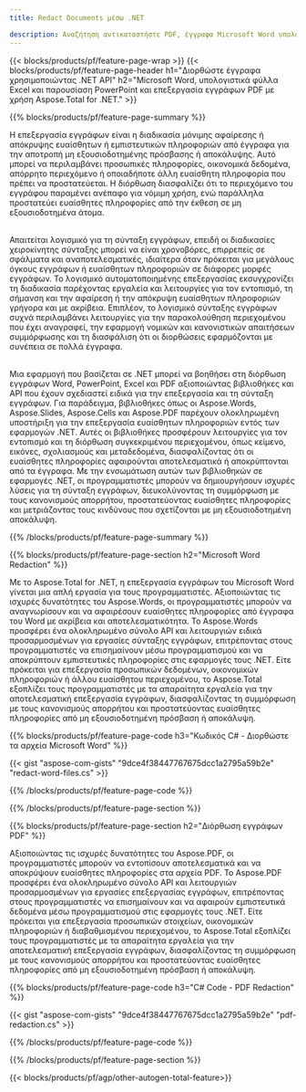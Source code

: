 ```yaml
---
title: Redact Documents μέσω .NET 

description: Αναζήτηση αντικαταστήστε PDF, έγγραφα Microsoft Word υπολογιστικά φύλλα Excel και δεδομένα παρουσιάσεων PowerPoint μέσω της εφαρμογής .NET. Αναγράφεται ο κωδικός C#
---
```


{{< blocks/products/pf/feature-page-wrap >}}
{{< blocks/products/pf/feature-page-header h1="Διορθώστε έγγραφα χρησιμοποιώντας .NET API" h2="Microsoft Word, υπολογιστικά φύλλα Excel και παρουσίαση PowerPoint και επεξεργασία εγγράφων PDF με χρήση Aspose.Total for .NET." >}}

{{% blocks/products/pf/feature-page-summary %}}

Η επεξεργασία εγγράφων είναι η διαδικασία μόνιμης αφαίρεσης ή απόκρυψης ευαίσθητων ή εμπιστευτικών πληροφοριών από έγγραφα για την αποτροπή μη εξουσιοδοτημένης πρόσβασης ή αποκάλυψης. Αυτό μπορεί να περιλαμβάνει προσωπικές πληροφορίες, οικονομικά δεδομένα, απόρρητο περιεχόμενο ή οποιαδήποτε άλλη ευαίσθητη πληροφορία που πρέπει να προστατεύεται. Η διόρθωση διασφαλίζει ότι το περιεχόμενο του εγγράφου παραμένει ανέπαφο για νόμιμη χρήση, ενώ παράλληλα προστατεύει ευαίσθητες πληροφορίες από την έκθεση σε μη εξουσιοδοτημένα άτομα. <br /><br />

Απαιτείται λογισμικό για τη σύνταξη εγγράφων, επειδή οι διαδικασίες χειροκίνητης σύνταξης μπορεί να είναι χρονοβόρες, επιρρεπείς σε σφάλματα και αναποτελεσματικές, ιδιαίτερα όταν πρόκειται για μεγάλους όγκους εγγράφων ή ευαίσθητων πληροφοριών σε διάφορες μορφές εγγράφων. Το λογισμικό αυτοματοποιημένης επεξεργασίας εκσυγχρονίζει τη διαδικασία παρέχοντας εργαλεία και λειτουργίες για τον εντοπισμό, τη σήμανση και την αφαίρεση ή την απόκρυψη ευαίσθητων πληροφοριών γρήγορα και με ακρίβεια. Επιπλέον, το λογισμικό σύνταξης εγγράφων συχνά περιλαμβάνει λειτουργίες για την παρακολούθηση περιεχομένου που έχει αναγραφεί, την εφαρμογή νομικών και κανονιστικών απαιτήσεων συμμόρφωσης και τη διασφάλιση ότι οι διορθώσεις εφαρμόζονται με συνέπεια σε πολλά έγγραφα.<br /><br />

Μια εφαρμογή που βασίζεται σε .NET μπορεί να βοηθήσει στη διόρθωση εγγράφων Word, PowerPoint, Excel και PDF αξιοποιώντας βιβλιοθήκες και API που έχουν σχεδιαστεί ειδικά για την επεξεργασία και τη σύνταξη εγγράφων. Για παράδειγμα, βιβλιοθήκες όπως οι Aspose.Words, Aspose.Slides, Aspose.Cells και Aspose.PDF παρέχουν ολοκληρωμένη υποστήριξη για την επεξεργασία ευαίσθητων πληροφοριών εντός των εφαρμογών .NET. Αυτές οι βιβλιοθήκες προσφέρουν λειτουργίες για τον εντοπισμό και τη διόρθωση συγκεκριμένου περιεχομένου, όπως κείμενο, εικόνες, σχολιασμούς και μεταδεδομένα, διασφαλίζοντας ότι οι ευαίσθητες πληροφορίες αφαιρούνται αποτελεσματικά ή αποκρύπτονται από τα έγγραφα. Με την ενσωμάτωση αυτών των βιβλιοθηκών σε εφαρμογές .NET, οι προγραμματιστές μπορούν να δημιουργήσουν ισχυρές λύσεις για τη σύνταξη εγγράφων, διευκολύνοντας τη συμμόρφωση με τους κανονισμούς απορρήτου, προστατεύοντας ευαίσθητες πληροφορίες και μετριάζοντας τους κινδύνους που σχετίζονται με μη εξουσιοδοτημένη αποκάλυψη.


{{% /blocks/products/pf/feature-page-summary  %}}

{{% blocks/products/pf/feature-page-section  h2="Microsoft Word Redaction" %}}

Με το Aspose.Total for .NET, η επεξεργασία εγγράφων του Microsoft Word γίνεται μια απλή εργασία για τους προγραμματιστές. Αξιοποιώντας τις ισχυρές δυνατότητες του Aspose.Words, οι προγραμματιστές μπορούν να αναγνωρίσουν και να αφαιρέσουν ευαίσθητες πληροφορίες από έγγραφα του Word με ακρίβεια και αποτελεσματικότητα. Το Aspose.Words προσφέρει ένα ολοκληρωμένο σύνολο API και λειτουργιών ειδικά προσαρμοσμένων για εργασίες σύνταξης εγγράφων, επιτρέποντας στους προγραμματιστές να επισημαίνουν μέσω προγραμματισμού και να αποκρύπτουν εμπιστευτικές πληροφορίες στις εφαρμογές τους .NET. Είτε πρόκειται για επεξεργασία προσωπικών δεδομένων, οικονομικών πληροφοριών ή άλλου ευαίσθητου περιεχομένου, το Aspose.Total εξοπλίζει τους προγραμματιστές με τα απαραίτητα εργαλεία για την αποτελεσματική επεξεργασία εγγράφων, διασφαλίζοντας τη συμμόρφωση με τους κανονισμούς απορρήτου και προστατεύοντας ευαίσθητες πληροφορίες από μη εξουσιοδοτημένη πρόσβαση ή αποκάλυψη.

{{% blocks/products/pf/feature-page-code h3="Κωδικός C# - Διορθώστε τα αρχεία Microsoft Word" %}}

{{< gist "aspose-com-gists" "9dce4f38447767675dcc1a2795a59b2e" "redact-word-files.cs" >}}

{{% /blocks/products/pf/feature-page-code  %}}

{{% /blocks/products/pf/feature-page-section %}}

{{% blocks/products/pf/feature-page-section  h2="Διόρθωση εγγράφων PDF" %}}

Αξιοποιώντας τις ισχυρές δυνατότητες του Aspose.PDF, οι προγραμματιστές μπορούν να εντοπίσουν αποτελεσματικά και να αποκρύψουν ευαίσθητες πληροφορίες στα αρχεία PDF. Το Aspose.PDF προσφέρει ένα ολοκληρωμένο σύνολο API και λειτουργιών προσαρμοσμένων για εργασίες επεξεργασίας εγγράφων, επιτρέποντας στους προγραμματιστές να επισημαίνουν και να αφαιρούν εμπιστευτικά δεδομένα μέσω προγραμματισμού στις εφαρμογές τους .NET. Είτε πρόκειται για επεξεργασία προσωπικών στοιχείων, οικονομικών πληροφοριών ή διαβαθμισμένου περιεχομένου, το Aspose.Total εξοπλίζει τους προγραμματιστές με τα απαραίτητα εργαλεία για την αποτελεσματική επεξεργασία εγγράφων, διασφαλίζοντας τη συμμόρφωση με τους κανονισμούς απορρήτου και προστατεύοντας ευαίσθητες πληροφορίες από μη εξουσιοδοτημένη πρόσβαση ή αποκάλυψη.

{{% blocks/products/pf/feature-page-code h3="C# Code - PDF Redaction" %}}

{{< gist "aspose-com-gists" "9dce4f38447767675dcc1a2795a59b2e" "pdf-redaction.cs" >}}

{{% /blocks/products/pf/feature-page-code  %}}

{{% /blocks/products/pf/feature-page-section %}}

{{< blocks/products/pf/agp/other-autogen-total-feature>}}